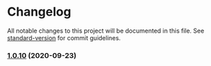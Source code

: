 # Changelog

All notable changes to this project will be documented in this file. See [standard-version](https://github.com/conventional-changelog/standard-version) for commit guidelines.

### [1.0.10](https://github.com/yeukfei02/starWarsUniverse/compare/v1.0.4...v1.0.10) (2020-09-23)

